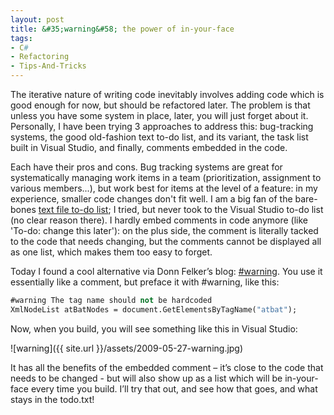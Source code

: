 ```yaml
---
layout: post
title: &#35;warning&#58; the power of in-your-face
tags:
- C#
- Refactoring
- Tips-And-Tricks
---
```


The iterative nature of writing code inevitably involves adding code which is good enough for now, but should be refactored later. The problem is that unless you have some system in place, later, you will just forget about it. Personally, I have been trying 3 approaches to address this: bug-tracking systems, the good old-fashion text to-do list, and its variant, the task list built in Visual Studio, and finally, comments embedded in the code.  

Each have their pros and cons. Bug tracking systems are great for systematically managing work items in a team (prioritization, assignment to various members...), but work best for items at the level of a feature: in my experience, smaller code changes don't fit well. I am a big fan of the bare-bones [text file to-do list](http://www.tobinharris.com/past/2008/10/22/how-do-you-manage-your-todos/); I tried, but never took to the Visual Studio to-do list (no clear reason there). I hardly embed comments in code anymore (like 'To-do: change this later'): on the plus side, the comment is literally tacked to the code that needs changing, but the comments cannot be displayed all as one list, which makes them too easy to forget.  

Today I found a cool alternative via Donn Felker’s blog: [#warning](http://blog.donnfelker.com/post/Code-Review-Tip-Using-the-e28098warninge28099-Preprocessor-Directive.aspx). You use it essentially like a comment, but preface it with #warning, like this:  

``` vb
#warning The tag name should not be hardcoded
XmlNodeList atBatNodes = document.GetElementsByTagName("atbat");
``` 

Now, when you build, you will see something like this in Visual Studio:

![warning]({{ site.url }}/assets/2009-05-27-warning.jpg)

It has all the benefits of the embedded comment – it’s close to the code that needs to be changed - but will also show up as a list which will be in-your-face every time you build. I’ll try that out, and see how that goes, and what stays in the todo.txt!
